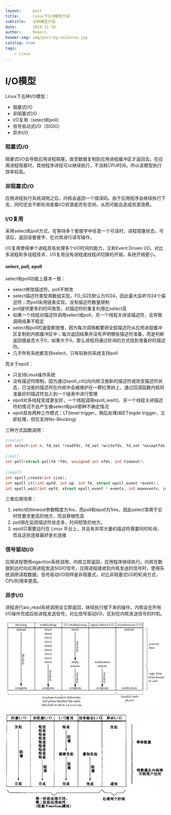 ```yaml
---
layout:     post
title:      Linux下I/O模型介绍
subtitle:   五种模型介绍
date:       2018-11-10
author:     Reborn
header-img: img/post-bg-universe.jpg
catalog: true
tags:
    - Linux
---
```


# I/O模型

Linux下五种I/O模型：

- 阻塞式I/O
- 非阻塞式I/O
- I/O复用（select和poll）
- 信号驱动式I/O（SIGIO）
- 异步I/O

### 阻塞式I/O

阻塞式I/O会导致应用进程阻塞，直至数据复制到应用进程缓冲区才返回去。在应用进程阻塞时，其他程序进程可以继续执行，不消耗CPU时间，所以该模型执行效率较高。



### 非阻塞式I/O

应用进程执行系统调用之后，内核会返回一个错误码。由于应用程序会继续执行下去，同时还会不断轮询查看I/O资源是否有空闲，从而可能会造成资源浪费。



### I/O复用

采用select和poll方式，在等待多个套接字中任意一个可读时，进程阻塞状态，可读后，返回该套接字，在对其进行读写操作。

I/O复用使得单个进程具有处理多个I/O时间的能力，又称Event Driven I/O。对比多进程和多线程技术，I/O复用没有进程或线程间切换的开销，系统开销更小。

#### select, poll, epoll

select和poll功能上基本一致：

- select修改描述符，poll不修改
- select描述符类型用数组实现，FD_SIZE默认为1024，因此最大监听1024个描述符；而poll采用链表实现，没有描述符数量限制
- poll提供更多的时间类型，对描述符的重复利用比select高
- 如果一个线程对描述符调用select或poll，另一个线程关闭该描述符，会导致调用结果不稳定
- select和poll的速度都很慢，因为每次调用都要把全部描述符从应用进程缓冲区复制到内核缓冲区中；每次返回结果并没有声明哪些描述符准备，而是判断返回值是否大于0，如果大于0，那么进程将通过轮询的方式找到准备好的描述符。
- 几乎所有系统都支持select，只有较新的系统支持poll

而关于epoll：

- 只支持Linux操作系统
- 没有描述符限制。因为通过epoll_ctl()向内核注册新的描述符或改变描述符状态，已注册的描述符在内核中会被维护在一颗红黑树上，通过回调函数内核将准备好的描述符加入到一个链表中进行管理
- epoll对多线程变成更友好，一个线程调用epoll_wait()，另一个线程关闭描述符的情况不会产生像select和poll那种不确定情况
- epoll具有两种工作模式：LT(level trigger，稍后处理)和ET(egde trigger，立即处理，但仅支持No-Blocking)

三种方式函数调用：

```c
//select
int select(int n, fd_set *readfds, fd_set *writefds, fd_set *exceptfds, struct timeval *timeout);

//poll
int poll(struct pollfd *fds, unsigned int nfds, int timeout);

//epoll
int epoll_create(int size);
int epoll_ctl(int epfd, int op, int fd, struct epoll_event *event)；
int epoll_wait(int epfd, struct epoll_event * events, int maxevents, int timeout);
```

三者应用场景：

1. select的timeout参数精度为1ns，而poll和epoll为1ms，因此select常用于实时性要求更高的地方，而且移植性高
2. poll用在监控描述符状态多，时间短暂的地方。
3. epoll只需要运行在 Linux 平台上，并且有非常大量的描述符需要同时轮询，而且这些连接最好是长连接

### 信号驱动I/O

应用进程使用sigaction系统调用，内核立即返回，应用程序继续执行。内核在数据到达时向应用进程发送SIGIO信号，应用进程接收到内核发送的信号时，使用系统调用读取数据。信号驱动I/O同样是非阻塞式，对比非阻塞式I/O的轮询方式，CPU利用率更高。



### 异步I/O

进程进行aio_read系统调用会立即返回，继续执行接下来的操作。内核会在所有I/O操作完成后给进程发送信号。对比信号驱动I/O，区别在内核发送信号的时机。

![](../img/IO.png)

![](../img/IO-Chinese.png)